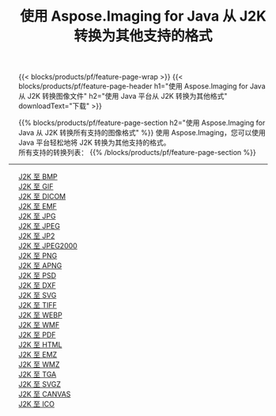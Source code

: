 ﻿---
title: 使用 Aspose.Imaging for Java 从 J2K 转换为其他支持的格式 
weight: 3920
url: /zh-hans/java/conversion/from/j2k 
lang: zh-hans
langdirlevel: 2
locales: zh-hans,ja,it,ru,de,es,fr,nl,id,lt,pl,pt,vi,tr,ko,zh-hant,ar,hi,th,sv,cs,uk,he
description: 使用 Aspose.Imaging，您可以使用 Java 平台轻松地将 J2K 转换为其他格式
---

{{< blocks/products/pf/feature-page-wrap >}}
{{< blocks/products/pf/feature-page-header h1="使用 Aspose.Imaging for Java 从 J2K 转换图像文件" h2="使用 Java 平台从 J2K 转换为其他格式" downloadText="下载" >}}


{{% blocks/products/pf/feature-page-section  h2="使用 Aspose.Imaging for Java 从 J2K 转换所有支持的图像格式" %}}
使用 Aspose.Imaging，您可以使用 Java 平台轻松地将 J2K 转换为其他支持的格式。
<br/>
所有支持的转换列表：
{{% /blocks/products/pf/feature-page-section %}}
<div class="container-fluid productfamilypage bg-gray">
    <div class="convertypes bg-gray agp-content section">
        <div class="container">
		<hr style="margin-left:-20px;"/>
		<div class="row other-converters">
		    <div class='col-md-2 other-converter remove-lp remove-rp'><a href="/imaging/zh-hans/java/conversion/j2k-to-bmp" >J2K 至 BMP</a></div><div class='col-md-2 other-converter remove-lp remove-rp'><a href="/imaging/zh-hans/java/conversion/j2k-to-gif" >J2K 至 GIF</a></div><div class='col-md-2 other-converter remove-lp remove-rp'><a href="/imaging/zh-hans/java/conversion/j2k-to-dicom" >J2K 至 DICOM</a></div><div class='col-md-2 other-converter remove-lp remove-rp'><a href="/imaging/zh-hans/java/conversion/j2k-to-emf" >J2K 至 EMF</a></div><div class='col-md-2 other-converter remove-lp remove-rp'><a href="/imaging/zh-hans/java/conversion/j2k-to-jpg" >J2K 至 JPG</a></div><div class='col-md-2 other-converter remove-lp remove-rp'><a href="/imaging/zh-hans/java/conversion/j2k-to-jpeg" >J2K 至 JPEG</a></div><div class='col-md-2 other-converter remove-lp remove-rp'><a href="/imaging/zh-hans/java/conversion/j2k-to-jp2" >J2K 至 JP2</a></div><div class='col-md-2 other-converter remove-lp remove-rp'><a href="/imaging/zh-hans/java/conversion/j2k-to-jpeg2000" >J2K 至 JPEG2000</a></div><div class='col-md-2 other-converter remove-lp remove-rp'><a href="/imaging/zh-hans/java/conversion/j2k-to-png" >J2K 至 PNG</a></div><div class='col-md-2 other-converter remove-lp remove-rp'><a href="/imaging/zh-hans/java/conversion/j2k-to-apng" >J2K 至 APNG</a></div><div class='col-md-2 other-converter remove-lp remove-rp'><a href="/imaging/zh-hans/java/conversion/j2k-to-psd" >J2K 至 PSD</a></div><div class='col-md-2 other-converter remove-lp remove-rp'><a href="/imaging/zh-hans/java/conversion/j2k-to-dxf" >J2K 至 DXF</a></div><div class='col-md-2 other-converter remove-lp remove-rp'><a href="/imaging/zh-hans/java/conversion/j2k-to-svg" >J2K 至 SVG</a></div><div class='col-md-2 other-converter remove-lp remove-rp'><a href="/imaging/zh-hans/java/conversion/j2k-to-tiff" >J2K 至 TIFF</a></div><div class='col-md-2 other-converter remove-lp remove-rp'><a href="/imaging/zh-hans/java/conversion/j2k-to-webp" >J2K 至 WEBP</a></div><div class='col-md-2 other-converter remove-lp remove-rp'><a href="/imaging/zh-hans/java/conversion/j2k-to-wmf" >J2K 至 WMF</a></div><div class='col-md-2 other-converter remove-lp remove-rp'><a href="/imaging/zh-hans/java/conversion/j2k-to-pdf" >J2K 至 PDF</a></div><div class='col-md-2 other-converter remove-lp remove-rp'><a href="/imaging/zh-hans/java/conversion/j2k-to-html" >J2K 至 HTML</a></div><div class='col-md-2 other-converter remove-lp remove-rp'><a href="/imaging/zh-hans/java/conversion/j2k-to-emz" >J2K 至 EMZ</a></div><div class='col-md-2 other-converter remove-lp remove-rp'><a href="/imaging/zh-hans/java/conversion/j2k-to-wmz" >J2K 至 WMZ</a></div><div class='col-md-2 other-converter remove-lp remove-rp'><a href="/imaging/zh-hans/java/conversion/j2k-to-tga" >J2K 至 TGA</a></div><div class='col-md-2 other-converter remove-lp remove-rp'><a href="/imaging/zh-hans/java/conversion/j2k-to-svgz" >J2K 至 SVGZ</a></div><div class='col-md-2 other-converter remove-lp remove-rp'><a href="/imaging/zh-hans/java/conversion/j2k-to-canvas" >J2K 至 CANVAS</a></div><div class='col-md-2 other-converter remove-lp remove-rp'><a href="/imaging/zh-hans/java/conversion/j2k-to-ico" >J2K 至 ICO</a></div>
                </div>
        </div>
    </div>
</div>
<br/>

